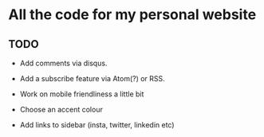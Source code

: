 # All the code for my personal website

## TODO

- Add comments via disqus.

- Add a subscribe feature via Atom(?) or RSS.

- Work on mobile friendliness a little bit

- Choose an accent colour

- Add links to sidebar (insta, twitter, linkedin etc)
